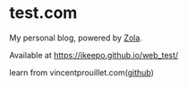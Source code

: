 test.com
==========

My personal blog, powered by [Zola](https://www.getzola.com).

Available at https://ikeepo.github.io/web_test/


learn from vincentprouillet.com([github](https://github.com/Keats/vincentprouillet))

